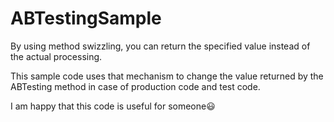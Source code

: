 # ABTestingSample
By using method swizzling, you can return the specified value instead of the actual processing.

This sample code uses that mechanism to change the value returned by the ABTesting method in case of production code and test code.

I am happy that this code is useful for someone😃
